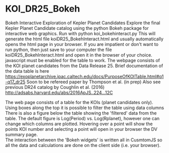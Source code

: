 # KOI_DR25_Bokeh
Bokeh Interactive Exploration of Kepler Planet Candidates
Explore the final Kepler Planet Candidate catalog using the python Bokeh package for interactive web graphics.
Run with
python koi_bokehinteract.py
This will generate the html file
koiDR25_BokehInteract.html and usually automatically opens the html page in your browser.
If you are impatient or don't want to run python, then just save to your computer the 
file koiDR25_BokehInteract.html and open it in the browser of your choice.  
javascript must be enabled for the table to work.
The webpage consists of the KOI planet candidates from the Data Release 25.
Brief documentation of the data table is here
https://exoplanetarchive.ipac.caltech.edu/docs/PurposeOfKOITable.html#q1-q17_dr25
Soon to be refereed paper by Thompson et al. (in prep)
Also see previous DR24 catalog by Coughlin et al. (2016)
http://adsabs.harvard.edu/abs/2016ApJS..224...12C

The web page consists of a table for the KOIs (planet candidates only).  Using boxes along the top it is possible to filter the table using data columns
There is also a figure below the table showing the 'filtered' data from the table.  The default figure is Log(Period) vs. Log(Rplanet), however one can change which columns are plotted.
Hovering over a point will show the points KOI number and selecting a point will open in your browser the DV summary page.  
The interaction between the 'Bokeh widgets' is written all in CusmtomJS so all the data and calculations are done on the client side (i.e. your browser).

